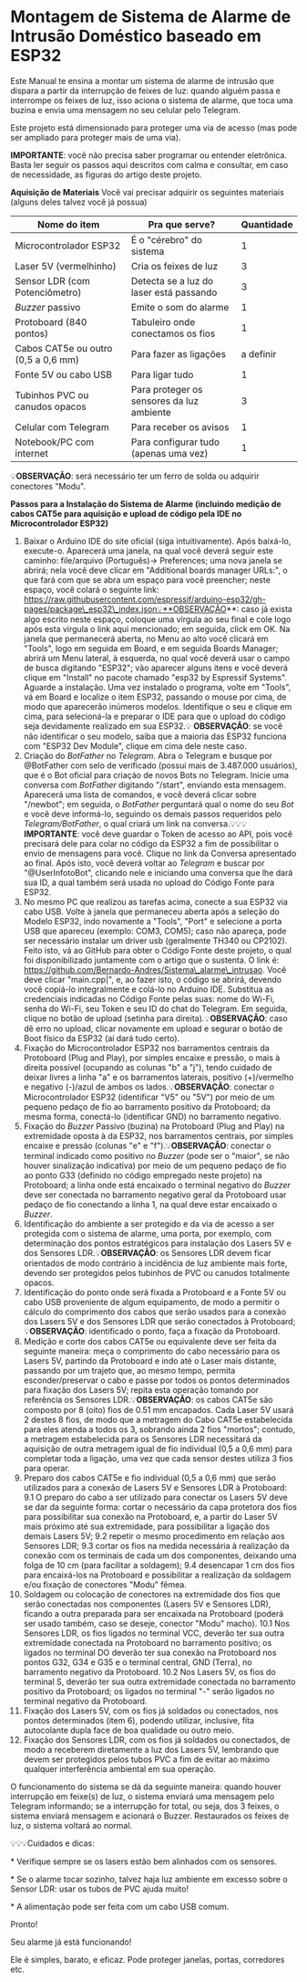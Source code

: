 # Montagem de Sistema de Alarme de Intrusão Doméstico baseado em ESP32


Este Manual te ensina a montar um sistema de alarme de intrusão que dispara a partir da interrupção de feixes de luz: quando alguém passa e interrompe os feixes de luz, isso aciona o sistema de alarme, que toca uma buzina e envia uma mensagem no seu celular pelo Telegram.

Este projeto está dimensionado para proteger uma via de acesso (mas pode ser ampliado para proteger mais de uma via).

**IMPORTANTE**: você não precisa saber programar ou entender eletrônica. Basta ler seguir os passos aqui descritos com calma e consultar, em caso de necessidade, as figuras do artigo deste projeto.


**Aquisição de Materiais**
Você vai precisar adquirir os seguintes materiais (alguns deles talvez você já possua)


| Nome do item                       | Pra que serve?                            | Quantidade |
| ---------------------------------- | ----------------------------------------- | ---------- |
| Microcontrolador ESP32             | É o "cérebro" do sistema                  | 1          |
| Laser 5V (vermelhinho)             | Cria os feixes de luz                     | 3          |
| Sensor LDR (com Potenciômetro)     | Detecta se a luz do laser está passando   | 3          |
| *Buzzer* passivo                   | Emite o som do alarme                     | 1          |
| Protoboard (840 pontos)            | Tabuleiro onde conectamos os fios         | 1          |
| Cabos CAT5e ou outro (0,5 a 0,6 mm)| Para fazer as ligações                    | a definir  |
| Fonte 5V ou cabo USB               | Para ligar tudo                           | 1          |
| Tubinhos PVC ou canudos opacos     | Para proteger os sensores da luz ambiente | 3          |
| Celular com Telegram               | Para receber os avisos                    | 1          |
| Notebook/PC com internet           | Para configurar tudo (apenas uma vez)     | 1          |

💡**OBSERVAÇÃO**: será necessário ter um ferro de solda ou adquirir conectores "Modu".

**Passos para a Instalação do Sistema de Alarme (incluindo medição de cabos CAT5e para aquisição e upload de código pela IDE no Microcontrolador ESP32)**


1. Baixar o Arduino IDE do site oficial (siga intuitivamente). Após baixá-lo, execute-o. Aparecerá uma janela, na qual você deverá seguir este caminho: file/arquivo (Português)-> Preferences; uma nova janela se abrirá; nela você deve clicar em "Additional boards manager URLs:", o que fará com que se abra um espaço para você preencher; neste espaço, você colará o seguinte link: https://raw.githubusercontent.com/espressif/arduino-esp32/gh-pages/package\_esp32\_index.json💡**OBSERVAÇÃO**: caso já exista algo escrito neste espaço, coloque uma vírgula ao seu final e cole logo após esta vírgula o link aqui mencionado; em seguida, click em OK. Na janela que permanecerá aberta, no Menu ao alto você clicará em "Tools", logo em seguida em Board, e em seguida Boards Manager; abrirá um Menu lateral, à esquerda, no qual você deverá usar o campo de busca digitando "ESP32"; vão aparecer alguns itens e você deverá clique em "Install" no pacote chamado "esp32 by Espressif Systems". Aguarde a instalação. Uma vez instalado o programa, volte em "Tools", vá em Board e localize o item ESP32, passando o mouse por cima, de modo que aparecerão inúmeros modelos. Identifique o seu e clique em cima, para selecioná-la e preparar o IDE para que o upload do código seja devidamente realizado em sua ESP32.💡 **OBSERVAÇÃO**: se você não identificar o seu modelo, saiba que a maioria das ESP32 funciona com "ESP32 Dev Module", clique em cima dele neste caso.
2. Criação do *BotFather* no *Telegram*. Abra o Telegram e busque por @BotFather com selo de verificado (possui mais de 3.487.000 usuários), que é o Bot oficial para criaçáo de novos Bots no Telegram. Inicie uma conversa com *BotFather* digitando "/start", enviando esta mensagem. Aparecerá uma lista de comandos, e você deverá clicar sobre "/newbot"; em seguida, o *BotFather* perguntará qual o nome do seu *Bot* e você deve informá-lo, seguindo os demais passos requeridos pelo *Telegram/BotFather*, o qual criará um link na conversa.💡💡💡 **IMPORTANTE**: você deve guardar o Token de acesso ao API, pois você precisará dele para colar no código da ESP32 a fim de possibilitar o envio de mensagens para você. Clique no link da Conversa apresentado ao final. Após isto, você deverá voltar ao *Telegram* e buscar por "@UserInfotoBot", clicando nele e iniciando uma conversa que lhe dará sua ID, a qual também será usada no upload do Código Fonte para ESP32.
3. No mesmo PC que realizou as tarefas acima, conecte a sua ESP32 via cabo USB. Volte à janela que permaneceu aberta após a seleção do Modelo ESP32, indo novamente a "Tools", "Port" e selecione a porta USB que apareceu (exemplo: COM3, COM5); caso não apareça, pode ser necessário instalar um driver usb (geralmente TH340 ou CP2102). Feito isto, vá ao GitHub para obter o Código Fonte deste projeto, o qual foi disponibilizado juntamente com o artigo que o sustenta. O link é: https://github.com/Bernardo-Andres/Sistema\_alarme\_intrusao. Você deve clicar "main.cpp|", e, ao fazer isto, o código se abrirá, devendo você copiá-lo integralmente e colá-lo no Arduino IDE. Substitua as credenciais indicadas no Código Fonte pelas suas: nome do Wi-Fi, senha do Wi-Fi, seu Token e seu ID do chat do Telegram. Em seguida, clique no botão de upload (setinha para direita).💡**OBSERVAÇÃO**: caso dê erro no upload, clicar novamente em upload e segurar o botão de Boot físico da ESP32 (aí dará tudo certo).
4. Fixação do Microcontrolador ESP32 nos barramentos centrais da Protoboard (Plug and Play), por simples encaixe e pressão, o mais à direita possível (ocupando as colunas "b" a "j"), tendo cuidado de deixar livres a linha "a" e os barramentos laterais, positivo (+)/vermelho e negativo (-)/azul de ambos os lados.💡**OBSERVAÇÃO**: conectar o Microcontrolador ESP32 (identificar "V5" ou "5V") por meio de um pequeno pedaço de fio ao barramento positivo da Protoboard; da mesma forma, conectá-lo (identificar GND) no barramento negativo.
5. Fixação do *Buzzer* Passivo (buzina) na Protoboard (Plug and Play) na extremidade oposta à da ESP32, nos barramentos centrais, por simples encaixe e pressão (colunas "e" e "f").💡**OBSERVAÇÃO**: conectar o terminal indicado como positivo no *Buzzer* (pode ser o "maior", se não houver sinalização indicativa) por meio de um pequeno pedaço de fio ao ponto G33 (definido no código empregado neste projeto) na Protoboard; a linha onde está encaixado o terminal negativo do *Buzzer* deve ser conectada no barramento negativo geral da Protoboard usar pedaço de fio conectando a linha 1, na qual deve estar encaixado o *Buzzer*.
6. Identificação do ambiente a ser protegido e da via de acesso a ser protegida com o sistema de alarme, uma porta, por exemplo, com determinação dos pontos estratégicos para instalação dos Lasers 5V e dos Sensores LDR.💡**OBSERVAÇÃO**: os Sensores LDR devem ficar orientados de modo contrário à incidência de luz ambiente mais forte, devendo ser protegidos pelos tubinhos de PVC ou canudos totalmente opacos.
7. Identificação do ponto onde será fixada a Protoboard e a Fonte 5V ou cabo USB proveniente de algum equipamento, de modo a permitir o cálculo do comprimento dos cabos que serão usados para a conexão dos Lasers 5V e dos Sensores LDR que serão conectados à Protoboard;💡**OBSERVAÇÃO**: identificado o ponto, faça a fixação da Protoboard.
8. Medição e corte dos cabos CAT5e ou equivalente deve ser feita da seguinte maneira: meça o comprimento do cabo necessário para os Lasers 5V, partindo da Protoboard e indo até o Laser mais distante, passando por um trajeto que, ao mesmo tempo, permita esconder/preservar o cabo e passe por todos os pontos determinados para fixação dos Lasers 5V; repita esta operação tomando por referência os Sensores LDR.💡**OBSERVAÇÃO**: os cabos CAT5e são composto por 8 (oito) fios de 0.51 mm encapados. Cada Laser 5V usará 2 destes 8 fios, de modo que a metragem do Cabo CAT5e estabelecida para eles atenda a todos os 3, sobrando ainda 2 fios "mortos"; contudo, a metragem estabelecida para os Sensores LDR necessitará da aquisição de outra metragem igual de fio individual (0,5 a 0,6 mm) para completar toda a ligação, uma vez que cada sensor destes utiliza 3 fios para operar.
9. Preparo dos cabos CAT5e e fio individual (0,5 a 0,6 mm) que serão utilizados para a conexão de Lasers 5V e Sensores LDR à Protoboard:
   9.1 O preparo do cabo a ser utilizado para conectar os Lasers 5V deve se dar da seguinte forma: cortar o necessário da capa protetora dos fios para possibilitar sua conexão na Protoboard, e, a partir do Laser 5V mais próximo até sua extremidade, para possibilitar a ligação dos demais Lasers 5V;
   9.2 repetir o mesmo procedimento em relação aos Sensores LDR;
   9.3 cortar os fios na medida necessária à realização da conexão com os terminais de cada um dos componentes, deixando uma folga de 10 cm (para facilitar a soldagem);
   9.4 desencapar 1 cm dos fios para encaixá-los na Protoboard e possibilitar a realização da soldagem e/ou fixação de conectores "Modu" fêmea.
10. Soldagem ou colocação de conectores na extremidade dos fios que serão conectadas nos componentes (Lasers 5V e Sensores LDR), ficando a outra preparada para ser encaixada na Protoboard (poderá ser usado também, caso se deseje, conector "Modu" macho).
    10.1 Nos Sensores LDR, os fios ligados no terminal VCC, deverão ter sua outra extremidade conectada na Protoboard no barramento positivo; os ligados no terminal DO deverão ter sua conexão na Protoboard nos pontos G32, G34 e G35 e o terminal central, GND (Terra), no barramento negativo da Protoboard.
    10.2 Nos Lasers 5V, os fios do terminal S, deverão ter sua outra extremidade conectada no barramento positivo da Protoboard; os ligados no terminal "-" serão ligados no terminal negativo da Protoboard.
11. Fixação dos Lasers 5V, com os fios já soldados ou conectados, nos pontos determinados (item 6), podendo utilizar, inclusive, fita autocolante dupla face de boa qualidade ou outro meio.
12. Fixação dos Sensores LDR, com os fios já soldados ou conectados, de modo a receberem diretamente a luz dos Lasers 5V, lembrando que devem ser protegidos pelos tubos PVC a fim de evitar ao máximo qualquer interferência ambiental em sua operação.

O funcionamento do sistema se dá da seguinte maneira: quando houver interrupção em feixe(s) de luz, o sistema enviará uma mensagem pelo Telegram informando; se a interrupção for total, ou seja, dos 3 feixes, o sistema enviará mensagem e acionará o Buzzer. Restaurados os feixes de luz, o sistema voltará ao normal.

💡💡💡Cuidados e dicas:

\* Verifique sempre se os lasers estão bem alinhados com os sensores.

\* Se o alarme tocar sozinho, talvez haja luz ambiente em excesso sobre o Sensor LDR: usar os tubos de PVC ajuda muito!

\* A alimentação pode ser feita com um cabo USB comum.

Pronto!

Seu alarme já está funcionando!

Ele é simples, barato, e eficaz. Pode proteger janelas, portas, corredores etc.